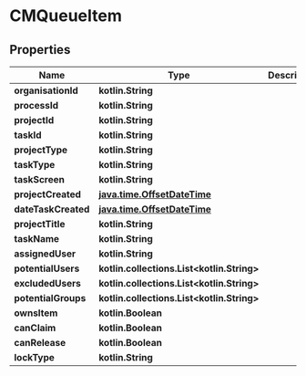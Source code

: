 
# CMQueueItem

## Properties
Name | Type | Description | Notes
------------ | ------------- | ------------- | -------------
**organisationId** | **kotlin.String** |  | 
**processId** | **kotlin.String** |  | 
**projectId** | **kotlin.String** |  | 
**taskId** | **kotlin.String** |  | 
**projectType** | **kotlin.String** |  | 
**taskType** | **kotlin.String** |  | 
**taskScreen** | **kotlin.String** |  | 
**projectCreated** | [**java.time.OffsetDateTime**](java.time.OffsetDateTime.md) |  | 
**dateTaskCreated** | [**java.time.OffsetDateTime**](java.time.OffsetDateTime.md) |  | 
**projectTitle** | **kotlin.String** |  | 
**taskName** | **kotlin.String** |  | 
**assignedUser** | **kotlin.String** |  | 
**potentialUsers** | **kotlin.collections.List&lt;kotlin.String&gt;** |  | 
**excludedUsers** | **kotlin.collections.List&lt;kotlin.String&gt;** |  | 
**potentialGroups** | **kotlin.collections.List&lt;kotlin.String&gt;** |  | 
**ownsItem** | **kotlin.Boolean** |  | 
**canClaim** | **kotlin.Boolean** |  | 
**canRelease** | **kotlin.Boolean** |  | 
**lockType** | **kotlin.String** |  | 



